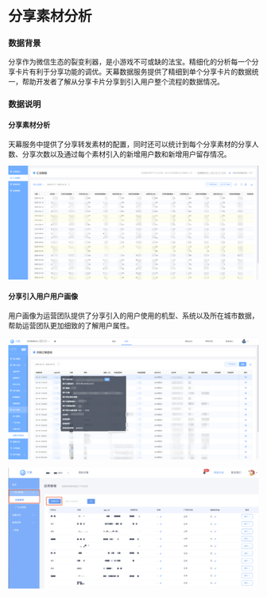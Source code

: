 # 分享素材分析

### **数据背景**

分享作为微信生态的裂变利器，是小游戏不可或缺的法宝。精细化的分析每一个分享卡片有利于分享功能的调优。天幕数据服务提供了精细到单个分享卡片的数据统一，帮助开发者了解从分享卡片分享到引入用户整个流程的数据情况。

### **数据说明**

#### 分享素材分析

天幕服务中提供了分享转发素材的配置，同时还可以统计到每个分享素材的分享人数、分享次数以及通过每个素材引入的新增用户数和新增用户留存情况。

![](../../.gitbook/assets/image%20%2868%29.png)

#### 分享引入用户用户画像

用户画像为运营团队提供了分享引入的用户使用的机型、系统以及所在城市数据，帮助运营团队更加细致的了解用户属性。

![](../../.gitbook/assets/image%20%28235%29.png)

![](../../.gitbook/assets/image%20%28106%29.png)

